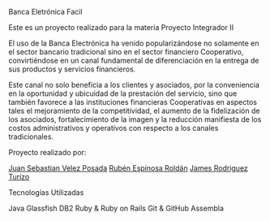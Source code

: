 Banca Eletrónica Facil


Este es un proyecto realizado para la materia Proyecto Integrador II</p>
El uso de la Banca Electrónica ha venido popularizándose no solamente
en el sector bancario tradicional sino en el sector financiero Cooperativo,
convirtiéndose en un canal fundamental de diferenciación en la entrega de
sus productos y servicios financieros.

Este canal no solo beneficia a los clientes y asociados, por la conveniencia
en la oportunidad y ubicuidad de la prestación del servicio, sino que también favorece
a las instituciones financieras Cooperativas en aspectos tales el mejoramiento de la
competitividad, el aumento de la fidelización de los asociados, fortalecimiento de la
imagen y la reducción manifiesta de los costos administrativos y operativos con
respecto a los canales tradicionales.


Proyecto realizado por:

[Juan Sebastian Velez Posada]('github.com/jvelezpo')
[Rubén Espinosa Roldán]('github.com/rderoldan1')
[James Rodriguez Turízo]('github.com/jbenite4')


Tecnologías Utilizadas

  Java
  Glassfish
  DB2
  Ruby & Ruby on Rails
  Git & GitHub
  Assembla
